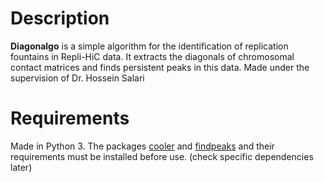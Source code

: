 # Description
**Diagonalgo** is a simple algorithm for the identification of replication fountains in Repli-HiC data. It extracts the diagonals of chromosomal contact matrices and finds persistent peaks in this data.
Made under the supervision of Dr. Hossein Salari

# Requirements
Made in Python 3. The packages [cooler](https://github.com/open2c/cooler) and [findpeaks](https://github.com/erdogant/findpeaks) and their requirements must be installed before use. (check specific dependencies later)
